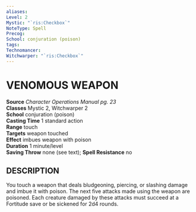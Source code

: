 ```yaml
---
aliases: 
Level: 2
Mystic: "`ris:Checkbox`"
NoteType: Spell
Precog: 
School: conjuration (poison) 
tags: 
Technomancer: 
Witchwarper: "`ris:Checkbox`"
---
```

# VENOMOUS WEAPON

**Source** _Character Operations Manual pg. 23_  
**Classes** Mystic 2, Witchwarper 2  
**School** conjuration (poison)  
**Casting Time** 1 standard action  
**Range** touch  
**Targets** weapon touched  
**Effect** imbues weapon with poison  
**Duration** 1 minute/level  
**Saving Throw** none (see text); **Spell Resistance** no

## DESCRIPTION

You touch a weapon that deals bludgeoning, piercing, or slashing damage and imbue it with poison. The next five attacks made using the weapon are poisoned. Each creature damaged by these attacks must succeed at a Fortitude save or be sickened for 2d4 rounds.